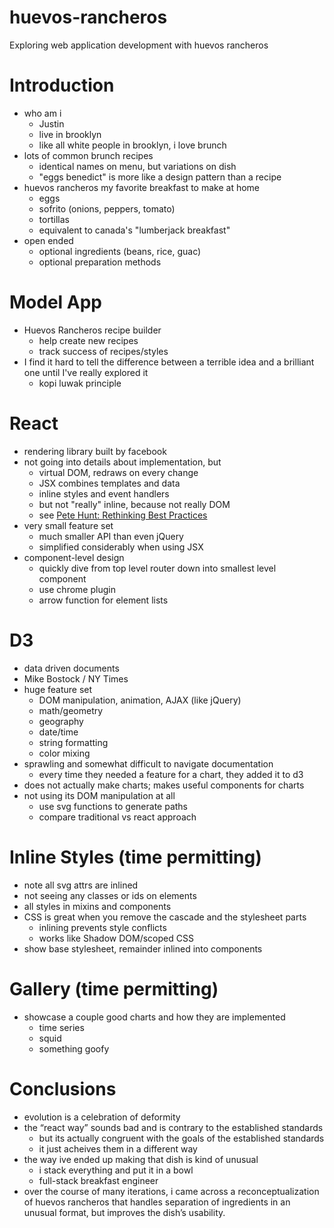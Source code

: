 # huevos-rancheros
Exploring web application development with huevos rancheros

# Introduction
- who am i
    + Justin
    + live in brooklyn
    + like all white people in brooklyn, i love brunch
- lots of common brunch recipes
    + identical names on menu, but variations on dish
    + "eggs benedict" is more like a design pattern than a recipe
- huevos rancheros my favorite breakfast to make at home
    + eggs
    + sofrito (onions, peppers, tomato)
    + tortillas
    + equivalent to canada's "lumberjack breakfast"
- open ended
    + optional ingredients (beans, rice, guac)
    + optional preparation methods

# Model App
- Huevos Rancheros recipe builder
    + help create new recipes
    + track success of recipes/styles
- I find it hard to tell the difference between a terrible idea and a brilliant one until I've really explored it
    + kopi luwak principle

# React
- rendering library built by facebook
- not going into details about implementation, but
    + virtual DOM, redraws on every change
    + JSX combines templates and data
    + inline styles and event handlers
    + but not "really" inline, because not really DOM
    + see [Pete Hunt: Rethinking Best Practices](https://www.youtube.com/watch?v=x7cQ3mrcKaY)
- very small feature set
    + much smaller API than even jQuery
    + simplified considerably when using JSX
- component-level design
    + quickly dive from top level router down into smallest level component
    + use chrome plugin
    + arrow function for element lists

# D3
- data driven documents
- Mike Bostock / NY Times
- huge feature set
    + DOM manipulation, animation, AJAX (like jQuery)
    + math/geometry
    + geography
    + date/time
    + string formatting
    + color mixing
- sprawling and somewhat difficult to navigate documentation
    + every time they needed a feature for a chart, they added it to d3
- does not actually make charts; makes useful components for charts
- not using its DOM manipulation at all
    + use svg functions to generate paths
    + compare traditional vs react approach

# Inline Styles (time permitting)
- note all svg attrs are inlined
- not seeing any classes or ids on elements
- all styles in mixins and components
- CSS is great when you remove the cascade and the stylesheet parts
    + inlining prevents style conflicts
    + works like Shadow DOM/scoped CSS
- show base stylesheet, remainder inlined into components

# Gallery (time permitting)
- showcase a couple good charts and how they are implemented 
    + time series
    + squid
    + something goofy

# Conclusions 
- evolution is a celebration of deformity
- the “react way” sounds bad and is contrary to the established standards
    + but its actually congruent with the goals of the established standards
    + it just acheives them in a different way
- the way ive ended up making that dish is kind of unusual
    + i stack everything and put it in a bowl
    + full-stack breakfast engineer
- over the course of many iterations, i came across a reconceptualization of huevos rancheros that handles separation of ingredients in an unusual format, but improves the dish’s usability.
